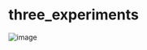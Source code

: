 # three_experiments
![image](https://raw.githubusercontent.com/tj5890063/Experiment_Three/master/app/src/main/res/drawable/experiment3.png)
